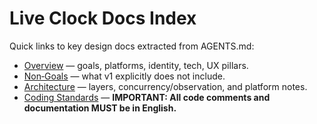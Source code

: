 # Live Clock Docs Index

Quick links to key design docs extracted from AGENTS.md:

- [Overview](./overview.md) — goals, platforms, identity, tech, UX pillars.
- [Non‑Goals](./non-goals.md) — what v1 explicitly does not include.
- [Architecture](./architecture.md) — layers, concurrency/observation, and platform notes.
- [Coding Standards](./coding-standards.md) — **IMPORTANT: All code comments and documentation MUST be in English.**

